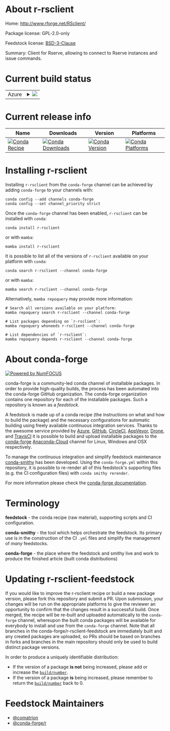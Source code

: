 About r-rsclient
================

Home: http://www.rforge.net/RSclient/

Package license: GPL-2.0-only

Feedstock license: [BSD-3-Clause](https://github.com/conda-forge/r-rsclient-feedstock/blob/main/LICENSE.txt)

Summary: Client for Rserve, allowing to connect to Rserve instances and issue commands.

Current build status
====================


<table>
    
  <tr>
    <td>Azure</td>
    <td>
      <details>
        <summary>
          <a href="https://dev.azure.com/conda-forge/feedstock-builds/_build/latest?definitionId=13648&branchName=main">
            <img src="https://dev.azure.com/conda-forge/feedstock-builds/_apis/build/status/r-rsclient-feedstock?branchName=main">
          </a>
        </summary>
        <table>
          <thead><tr><th>Variant</th><th>Status</th></tr></thead>
          <tbody><tr>
              <td>linux_64_r_base4.1</td>
              <td>
                <a href="https://dev.azure.com/conda-forge/feedstock-builds/_build/latest?definitionId=13648&branchName=main">
                  <img src="https://dev.azure.com/conda-forge/feedstock-builds/_apis/build/status/r-rsclient-feedstock?branchName=main&jobName=linux&configuration=linux_64_r_base4.1" alt="variant">
                </a>
              </td>
            </tr><tr>
              <td>linux_64_r_base4.2</td>
              <td>
                <a href="https://dev.azure.com/conda-forge/feedstock-builds/_build/latest?definitionId=13648&branchName=main">
                  <img src="https://dev.azure.com/conda-forge/feedstock-builds/_apis/build/status/r-rsclient-feedstock?branchName=main&jobName=linux&configuration=linux_64_r_base4.2" alt="variant">
                </a>
              </td>
            </tr><tr>
              <td>osx_64_r_base4.1</td>
              <td>
                <a href="https://dev.azure.com/conda-forge/feedstock-builds/_build/latest?definitionId=13648&branchName=main">
                  <img src="https://dev.azure.com/conda-forge/feedstock-builds/_apis/build/status/r-rsclient-feedstock?branchName=main&jobName=osx&configuration=osx_64_r_base4.1" alt="variant">
                </a>
              </td>
            </tr><tr>
              <td>osx_64_r_base4.2</td>
              <td>
                <a href="https://dev.azure.com/conda-forge/feedstock-builds/_build/latest?definitionId=13648&branchName=main">
                  <img src="https://dev.azure.com/conda-forge/feedstock-builds/_apis/build/status/r-rsclient-feedstock?branchName=main&jobName=osx&configuration=osx_64_r_base4.2" alt="variant">
                </a>
              </td>
            </tr><tr>
              <td>win_64</td>
              <td>
                <a href="https://dev.azure.com/conda-forge/feedstock-builds/_build/latest?definitionId=13648&branchName=main">
                  <img src="https://dev.azure.com/conda-forge/feedstock-builds/_apis/build/status/r-rsclient-feedstock?branchName=main&jobName=win&configuration=win_64_" alt="variant">
                </a>
              </td>
            </tr>
          </tbody>
        </table>
      </details>
    </td>
  </tr>
</table>

Current release info
====================

| Name | Downloads | Version | Platforms |
| --- | --- | --- | --- |
| [![Conda Recipe](https://img.shields.io/badge/recipe-r--rsclient-green.svg)](https://anaconda.org/conda-forge/r-rsclient) | [![Conda Downloads](https://img.shields.io/conda/dn/conda-forge/r-rsclient.svg)](https://anaconda.org/conda-forge/r-rsclient) | [![Conda Version](https://img.shields.io/conda/vn/conda-forge/r-rsclient.svg)](https://anaconda.org/conda-forge/r-rsclient) | [![Conda Platforms](https://img.shields.io/conda/pn/conda-forge/r-rsclient.svg)](https://anaconda.org/conda-forge/r-rsclient) |

Installing r-rsclient
=====================

Installing `r-rsclient` from the `conda-forge` channel can be achieved by adding `conda-forge` to your channels with:

```
conda config --add channels conda-forge
conda config --set channel_priority strict
```

Once the `conda-forge` channel has been enabled, `r-rsclient` can be installed with `conda`:

```
conda install r-rsclient
```

or with `mamba`:

```
mamba install r-rsclient
```

It is possible to list all of the versions of `r-rsclient` available on your platform with `conda`:

```
conda search r-rsclient --channel conda-forge
```

or with `mamba`:

```
mamba search r-rsclient --channel conda-forge
```

Alternatively, `mamba repoquery` may provide more information:

```
# Search all versions available on your platform:
mamba repoquery search r-rsclient --channel conda-forge

# List packages depending on `r-rsclient`:
mamba repoquery whoneeds r-rsclient --channel conda-forge

# List dependencies of `r-rsclient`:
mamba repoquery depends r-rsclient --channel conda-forge
```


About conda-forge
=================

[![Powered by
NumFOCUS](https://img.shields.io/badge/powered%20by-NumFOCUS-orange.svg?style=flat&colorA=E1523D&colorB=007D8A)](https://numfocus.org)

conda-forge is a community-led conda channel of installable packages.
In order to provide high-quality builds, the process has been automated into the
conda-forge GitHub organization. The conda-forge organization contains one repository
for each of the installable packages. Such a repository is known as a *feedstock*.

A feedstock is made up of a conda recipe (the instructions on what and how to build
the package) and the necessary configurations for automatic building using freely
available continuous integration services. Thanks to the awesome service provided by
[Azure](https://azure.microsoft.com/en-us/services/devops/), [GitHub](https://github.com/),
[CircleCI](https://circleci.com/), [AppVeyor](https://www.appveyor.com/),
[Drone](https://cloud.drone.io/welcome), and [TravisCI](https://travis-ci.com/)
it is possible to build and upload installable packages to the
[conda-forge](https://anaconda.org/conda-forge) [Anaconda-Cloud](https://anaconda.org/)
channel for Linux, Windows and OSX respectively.

To manage the continuous integration and simplify feedstock maintenance
[conda-smithy](https://github.com/conda-forge/conda-smithy) has been developed.
Using the ``conda-forge.yml`` within this repository, it is possible to re-render all of
this feedstock's supporting files (e.g. the CI configuration files) with ``conda smithy rerender``.

For more information please check the [conda-forge documentation](https://conda-forge.org/docs/).

Terminology
===========

**feedstock** - the conda recipe (raw material), supporting scripts and CI configuration.

**conda-smithy** - the tool which helps orchestrate the feedstock.
                   Its primary use is in the construction of the CI ``.yml`` files
                   and simplify the management of *many* feedstocks.

**conda-forge** - the place where the feedstock and smithy live and work to
                  produce the finished article (built conda distributions)


Updating r-rsclient-feedstock
=============================

If you would like to improve the r-rsclient recipe or build a new
package version, please fork this repository and submit a PR. Upon submission,
your changes will be run on the appropriate platforms to give the reviewer an
opportunity to confirm that the changes result in a successful build. Once
merged, the recipe will be re-built and uploaded automatically to the
`conda-forge` channel, whereupon the built conda packages will be available for
everybody to install and use from the `conda-forge` channel.
Note that all branches in the conda-forge/r-rsclient-feedstock are
immediately built and any created packages are uploaded, so PRs should be based
on branches in forks and branches in the main repository should only be used to
build distinct package versions.

In order to produce a uniquely identifiable distribution:
 * If the version of a package **is not** being increased, please add or increase
   the [``build/number``](https://docs.conda.io/projects/conda-build/en/latest/resources/define-metadata.html#build-number-and-string).
 * If the version of a package **is** being increased, please remember to return
   the [``build/number``](https://docs.conda.io/projects/conda-build/en/latest/resources/define-metadata.html#build-number-and-string)
   back to 0.

Feedstock Maintainers
=====================

* [@comatrion](https://github.com/comatrion/)
* [@conda-forge/r](https://github.com/conda-forge/r/)

